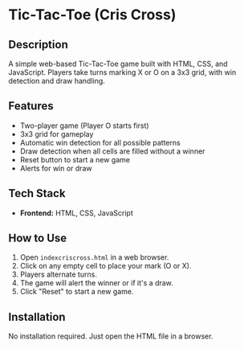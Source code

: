 # Tic-Tac-Toe (Cris Cross)

## Description
A simple web-based Tic-Tac-Toe game built with HTML, CSS, and JavaScript. Players take turns marking X or O on a 3x3 grid, with win detection and draw handling.

## Features
- Two-player game (Player O starts first)
- 3x3 grid for gameplay
- Automatic win detection for all possible patterns
- Draw detection when all cells are filled without a winner
- Reset button to start a new game
- Alerts for win or draw

## Tech Stack
- **Frontend:** HTML, CSS, JavaScript

## How to Use
1. Open `indexcriscross.html` in a web browser.
2. Click on any empty cell to place your mark (O or X).
3. Players alternate turns.
4. The game will alert the winner or if it's a draw.
5. Click "Reset" to start a new game.

## Installation
No installation required. Just open the HTML file in a browser.
